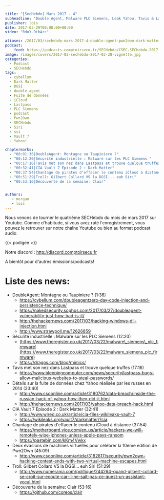 ```yaml
---

title: "[SecHebdo] Mars 2017 - 4"
subheadline: "Double Agent, Malware PLC Siemens, Leak Yahoo, Tavis & Lastpass, Pwn2Own, Dark Matter, etc."
publisher: lois
date: 2017-03-29T00:00:00+00:00
video: "0doY-9thArc"

aliases: /2017/03/sechebdo-mars-2017-4-double-agent-pwn2own-dark-matter-tavis-1-lastpass-etc/
podcast:
    feed: https://podcasts.comptoirsecu.fr/SECHebdo/CSEC.SECHebdo.2017-03-28.mp3
image: /images/covers/2017-03-sechebdo-2017-03-28-vignette.jpg
categories:
  - Podcast
  - SECHebdo
tags:
  - cybellum
  - Dark Matter
  - DGSI
  - double agent
  - Fuite de données
  - iCloud
  - Lastpass
  - PLC Siemens
  - podcast
  - Pwn2Own
  - SECHebdo
  - Siri
  - ssi
  - Vault 7
  - Yahoo!

chaptermarks:
  - "00:01:36|DoubleAgent: Montagne ou Taupiniere ?"
  - "00:12:20|Sécurité industrielle : Malware sur les PLC Siemens "
  - "00:17:16|Tavis met son nez dans Lastpass et trouve quelque truffes"
  - "00:32:41|CIA Vault 7 Episode 2 : Dark Matter"
  - "00:37:54|Chantage de pirates d'effacer le contenu iCloud à distance"
  - "00:51:29|Troll: Gilbert Collard VS la DGSI... euh Siri"
  - "00:53:16|Découverte de la semaine: Clair"


authors:
   - morgan
   - lois
---
```



Nous venons de tourner le quatrième SECHebdo du mois de mars 2017 sur Youtube. Comme d'habitude, si vous avez raté l'enregistrement, vous pouvez le retrouver sur notre chaîne Youtube ou bien au format podcast audio:

{{< podigee >}}

Notre discord : <http://discord.comptoirsecu.fr>

A bientôt pour d'autres émissions/podcasts!

# Liste des news:

  * DoubleAgent: Montagne ou Taupiniere ? (1:36)
      * <https://cybellum.com/doubleagentzero-day-code-injection-and-persistence-technique/>
      * <https://nakedsecurity.sophos.com/2017/03/27/doubleagent-vulnerability-just-how-bad-is-it/>
      * <http://thehackernews.com/2017/03/hacking-windows-dll-injection.html>
      * <http://www.strawpoll.me/12626859>
  * Sécurité industrielle : Malware sur les PLC Siemens (12:20)
      * [https://www.theregister.co.uk/2017/03/22/malware\_siemens\_plc_firmware](https://www.theregister.co.uk/2017/03/22/malware_siemens_plc_firmware)
      * <https://dragos.com/blog/mimics/>
  * Tavis met son nez dans Lastpass et trouve quelque truffes (17:16)
      * <https://www.bleepingcomputer.com/news/security/lastpass-bugs-allow-malicious-websites-to-steal-passwords/>
  * Détails sur la fuite de données chez Yahoo réalisée par les russes en 2014 (23:40)
      * <http://www.csoonline.com/article/3180762/data-breach/inside-the-russian-hack-of-yahoo-how-they-did-it.html>
      * <http://thehackernews.com/2017/03/yahoo-data-breach-hack.html>
  * CIA Vault 7 Episode 2 : Dark Matter (32:41)
      * <http://www.wired.co.uk/article/cia-files-wikileaks-vault-7>
      * <https://wikileaks.org/vault7/darkmatter/?cia>
  * Chantage de pirates d'effacer le contenu iCloud à distance (37:54)
      * <https://motherboard.vice.com/en_us/article/hackers-we-will-remotely-wipe-iphones-unless-apple-pays-ransom>
      * <https://pastebin.com/kKm4Vwkx>
  * Deux évasions de machines virtuelles pour célébrer la 10eme edition de Pwn2Own (45:09)
      * <http://www.csoonline.com/article/3182817/security/pwn2own-hacking-contest-ends-with-two-virtual-machine-escapes.html>
  * Troll: Gilbert Collard VS la DGSI... euh Siri (51:29)
      * <http://www.numerama.com/politique/244264-quand-gilbert-collard-se-croit-sur-ecoute-car-il-ne-sait-pas-ce-quest-un-assistant-vocal.html>
  * Découverte de la semaine: Clair (53:16)
      * <https://github.com/coreos/clair>
